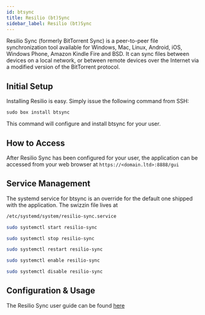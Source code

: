```yaml
---
id: btsync
title: Resilio (bt)Sync
sidebar_label: Resilio (bt)Sync
---
```


Resilio Sync (formerly BitTorrent Sync) is a peer-to-peer file synchronization tool available for Windows, Mac, Linux, Android, iOS, Windows Phone, Amazon Kindle Fire and BSD. It can sync files between devices on a local network, or between remote devices over the Internet via a modified version of the BitTorrent protocol. 

## Initial Setup

Installing Resilio is easy. Simply issue the following command from SSH:

```plaintext main
sudo box install btsync
```

This command will configure and install btsync for your user.

## How to Access

After Resilio Sync has been configured for your user, the application can be accessed from your web browser at `https://<domain.ltd>:8888/gui`

## Service Management

The systemd service for btsync is an override for the default one shipped with the application. The swizzin file lives at

```bash
/etc/systemd/system/resilio-sync.service
```

<!--DOCUSAURUS_CODE_TABS-->
<!--Start-->
```bash
sudo systemctl start resilio-sync
```
<!--Stop-->
```bash
sudo systemctl stop resilio-sync
```
<!--Restart-->
```bash
sudo systemctl restart resilio-sync
```
<!--Enable-->
```bash
sudo systemctl enable resilio-sync
```
<!--Disable-->
```bash
sudo systemctl disable resilio-sync
```
<!--END_DOCUSAURUS_CODE_TABS-->

## Configuration & Usage

The Resilio Sync user guide can be found [here](https://help.resilio.com/hc/en-us/categories/200140177-Get-started-with-Sync)